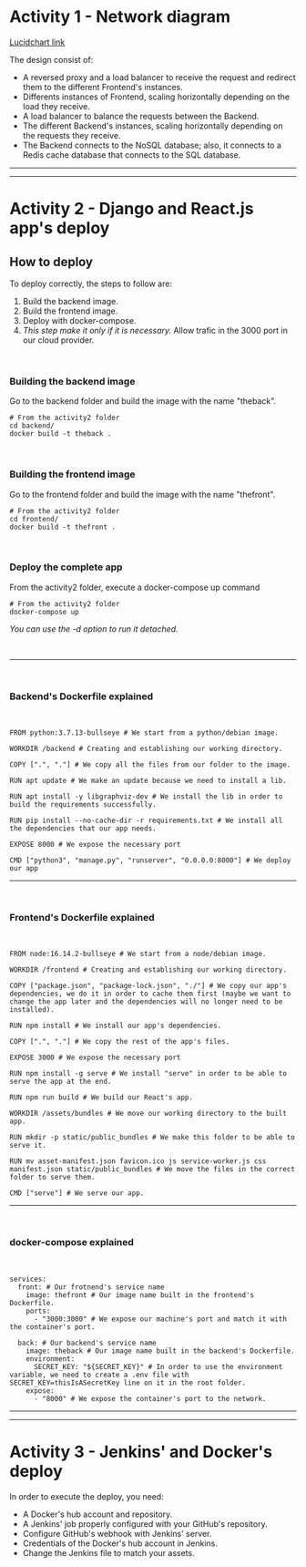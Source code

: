 # Activity 1 - Network diagram

[Lucidchart link](https://lucid.app/lucidchart/c2369a8e-897a-4166-b95e-64de7634eb96/edit?invitationId=inv_dcc7ef59-0b4d-4b97-810a-8be4e0549dcc)

The design consist of:
- A reversed proxy and a load balancer to receive the request and redirect them to the different Frontend's instances.
- Differents instances of Frontend, scaling horizontally depending on the load they receive.
- A load balancer to balance the requests between the Backend.
- The different Backend's instances, scaling horizontally depending on the requests they receive.
- The Backend connects to the NoSQL database; also, it connects to a Redis cache database that connects to the SQL database.

---
---

# Activity 2 - Django and React.js app's deploy

## How to deploy

To deploy correctly, the steps to follow are:
1.  Build the backend image.
2.  Build the frontend image.
3.  Deploy with docker-compose.
4.  *This step make it only if it is necessary.* Allow trafic in the 3000 port in our cloud provider.

<br/>

### Building the backend image

Go to the backend folder and build the image with the name "theback".

```
# From the activity2 folder
cd backend/
docker build -t theback .
```

<br/>

### Building the frontend image

Go to the frontend folder and build the image with the name "thefront".

```
# From the activity2 folder
cd frontend/
docker build -t thefront .
```

<br/>

### Deploy the complete app

From the activity2 folder, execute a docker-compose up command

```
# From the activity2 folder
docker-compose up
```
*You can use the -d option to run it detached.*

<br/>

---

<br/>

### Backend's Dockerfile explained

<br/>

```
FROM python:3.7.13-bullseye # We start from a python/debian image.

WORKDIR /backend # Creating and establishing our working directory.

COPY [".", "."] # We copy all the files from our folder to the image.

RUN apt update # We make an update because we need to install a lib.

RUN apt install -y libgraphviz-dev # We install the lib in order to build the requirements successfully.

RUN pip install --no-cache-dir -r requirements.txt # We install all the dependencies that our app needs.

EXPOSE 8000 # We expose the necessary port

CMD ["python3", "manage.py", "runserver", "0.0.0.0:8000"] # We deploy our app
```

---

<br/>

### Frontend's Dockerfile explained

<br/>

```
FROM node:16.14.2-bullseye # We start from a node/debian image.

WORKDIR /frontend # Creating and establishing our working directory.

COPY ["package.json", "package-lock.json", "./"] # We copy our app's dependencies, we do it in order to cache them first (maybe we want to change the app later and the dependencies will no longer need to be installed).

RUN npm install # We install our app's dependencies.

COPY [".", "."] # We copy the rest of the app's files.

EXPOSE 3000 # We expose the necessary port

RUN npm install -g serve # We install "serve" in order to be able to serve the app at the end.

RUN npm run build # We build our React's app.

WORKDIR /assets/bundles # We move our working directory to the built app.

RUN mkdir -p static/public_bundles # We make this folder to be able to serve it.

RUN mv asset-manifest.json favicon.ico js service-worker.js css manifest.json static/public_bundles # We move the files in the correct folder to serve them.

CMD ["serve"] # We serve our app.
```

---

<br/>

### docker-compose explained

<br/>

```
services:
  front: # Our frotnend's service name
    image: thefront # Our image name built in the frontend's Dockerfile.
    ports:
      - "3000:3000" # We expose our machine's port and match it with the container's port.

  back: # Our backend's service name
    image: theback # Our image name built in the backend's Dockerfile.
    environment:
      SECRET_KEY: "${SECRET_KEY}" # In order to use the environment variable, we need to create a .env file with SECRET_KEY=thisIsASecretKey line on it in the root folder.
    expose:
      - "8000" # We expose the container's port to the network.
```
---
---

# Activity 3 - Jenkins' and Docker's deploy

In order to execute the deploy, you need:
-   A Docker's hub account and repository.
-   A Jenkins' job properly configured with your GitHub's repository.
-   Configure GitHub's webhook with Jenkins' server.
-   Credentials of the Docker's hub account in Jenkins.
-   Change the Jenkins file to match your assets.
